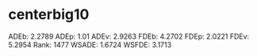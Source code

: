 # centerbig10

ADEb: 2.2789
ADEp: 1.01
ADEv: 2.9263
FDEb: 4.2702
FDEp: 2.0221
FDEv: 5.2954
Rank: 1477
WSADE: 1.6724
WSFDE: 3.1713